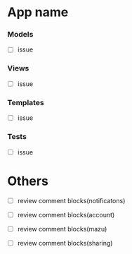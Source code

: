 # App name

### Models

* [ ] issue

### Views

* [ ] issue

### Templates

* [ ] issue

### Tests

* [ ] issue

# Others

* [ ] review comment blocks(notificatons)

* [ ] review comment blocks(account)

* [ ] review comment blocks(mazu)

* [ ] review comment blocks(sharing)
